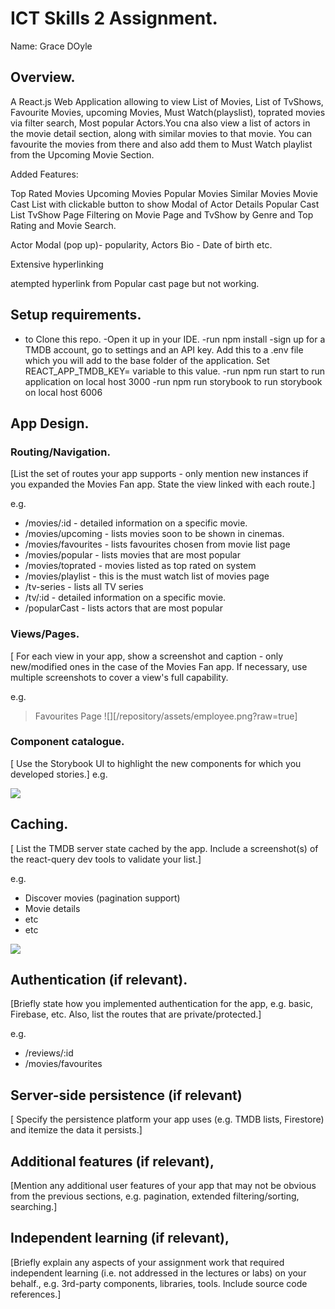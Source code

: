 # ICT Skills 2 Assignment.

Name: Grace DOyle

## Overview.

A React.js Web Application allowing to view List of Movies, List of TvShows, Favourite Movies, upcoming Movies, Must Watch(playslist), toprated movies via filter search, Most popular Actors.You cna also view a list of actors in the movie detail section, along with similar movies to that movie. You can favourite the movies from there and also add them to Must Watch playlist from the Upcoming Movie Section.

Added Features:

Top Rated Movies
Upcoming Movies
Popular Movies
Similar Movies
Movie Cast List with clickable button to show Modal of Actor Details
Popular Cast List
TvShow Page
Filtering on Movie Page and TvShow by Genre and Top Rating and Movie Search.

Actor Modal (pop up)- popularity, Actors Bio - Date of birth etc.

Extensive hyperlinking

atempted hyperlink from Popular cast page but not working.


## Setup requirements.

- to Clone this repo. -Open it up in your IDE. -run npm install -sign up for a TMDB account, go to settings and an API key. Add this to a .env file which you will add to the base folder of the application. Set REACT_APP_TMDB_KEY= variable to this value. -run npm run start to run application on local host 3000 -run npm run storybook to run storybook on local host 6006

## App Design.


### Routing/Navigation.

[List the set of routes your app supports - only mention new instances if you expanded the Movies Fan app. State the view linked with each route.] 

e.g.
+ /movies/:id - detailed information on a specific movie.
+ /movies/upcoming - lists movies soon to be shown in cinemas.
+ /movies/favourites - lists favourites chosen from movie list page
+ /movies/popular - lists movies that are most popular 
+ /movies/toprated - movies listed as top rated on system
+ /movies/playlist - this is the must watch list of movies page
+ /tv-series - lists all TV series
+ /tv/:id - detailed information on a specific movie.
+ /popularCast - lists actors that are most popular 


### Views/Pages.

[ For each view in your app, show a screenshot and caption - only new/modified ones in the case of the Movies Fan app. If necessary, use multiple screenshots to cover a view's full capability.

e.g.
>Favourites Page
![][/repository/assets/employee.png?raw=true]


### Component catalogue.

[ Use the Storybook UI to highlight the new components for which you developed stories.]
e.g.

![][stories]

## Caching.

[ List the TMDB server state cached by the app. Include a screenshot(s) of the react-query dev tools to validate your list.]

e.g.
+ Discover movies (pagination support)
+ Movie details
 + etc
+ etc

![][caching]

## Authentication (if relevant).

[Briefly state how you implemented authentication for the app, e.g. basic, Firebase, etc. Also, list the routes that are private/protected.]

e.g.
+ /reviews/:id
+ /movies/favourites

## Server-side persistence (if relevant)

[ Specify the persistence 
platform your app uses (e.g. TMDB lists, Firestore) and itemize the data it persists.]

## Additional features (if relevant),

[Mention any additional user features of your app that may not be obvious from the previous sections, e.g. pagination, extended filtering/sorting, searching.]

## Independent learning (if relevant),

[Briefly explain any aspects of your assignment work that required independent learning (i.e. not addressed in the lectures or labs) on your behalf., e.g. 3rd-party components, libraries, tools. Include source code references.]

[d1]: ./public/discover1.png
[d2]: ./public/discover2.png
[detail]: ./public/detail.png
[caching]: ./public/caching.png
[stories]: ./public/stories.png